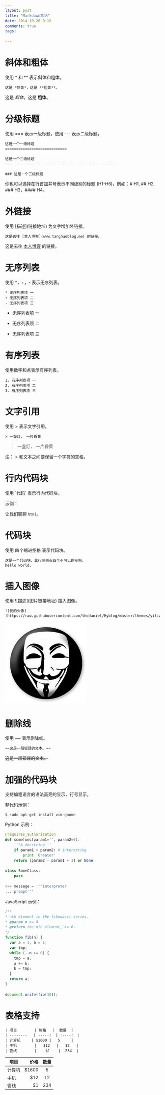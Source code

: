 ```yaml
---
layout: post
title: "Markdown笔记"
date: 2014-10-26 9:18
comments: true
tags: 
    
---
```

# **斜体和粗体** 
使用 \* 和 \** 表示斜体和粗体。
```
这是 *斜体*，这是 **粗体**。
```
这是 *斜体*，这是 **粗体**。

# **分级标题**

使用 === 表示一级标题，使用 --- 表示二级标题。

```
这是一个一级标题
============================

这是一个二级标题
--------------------------------------------------

### 这是一个三级标题
```

你也可以选择在行首加井号表示不同级别的标题 (H1-H6)，例如：# H1, ## H2, ### H3，#### H4。
<!-- more -->
# **外链接**

使用 \[描述](链接地址) 为文字增加外链接。
```
这是去往 [本人博客](www.tanghaoblog.me) 的链接。
```  
这是去往 [本人博客](http://thddaniel.github.com) 的链接。

# **无序列表**

使用 *，+，- 表示无序列表。

```
* 无序列表项 一
+ 无序列表项 二
- 无序列表项 三

```
* 无序列表项 一
+ 无序列表项 二
- 无序列表项 三



# **有序列表**

使用数字和点表示有序列表。
```
1. 有序列表项 一
2. 有序列表项 二 
3. 有序列表项 三
```

# **文字引用**

使用 > 表示文字引用。

```
> 一盏灯， 一片昏黄
```
> 一盏灯， 一片昏黄

注：  > 和文本之间要保留一个字符的空格。

# **行内代码块**

使用 \`代码` 表示行内代码块。

示例：

让我们聊聊 `html`。

# **代码块**

使用 四个缩进空格 表示代码块。

    这是一个代码块，此行左侧有四个不可见的空格。
    hello world.
    
# **插入图像**

使用 \!\[描述](图片链接地址) 插入图像。

```
![我的头像](https://raw.githubusercontent.com/thddaniel/Myblog/master/themes/yilia/source/img/anonymous.jpg)
```
![我的头像](https://raw.githubusercontent.com/thddaniel/Myblog/master/themes/yilia/source/img/anonymous.jpg)



# **删除线**

使用 ~~ 表示删除线。
```
~~这是一段错误的文本。~~
```
~~这是一段错误的文本。~~


# **加强的代码块**

支持编程语言的语法高亮的显示，行号显示。

非代码示例：

```
$ sudo apt-get install vim-gnome
```

Python 示例：

```python
@requires_authorization
def somefunc(param1='', param2=0):
    '''A docstring'''
    if param1 > param2: # interesting
        print 'Greater'
    return (param2 - param1 + 1) or None

class SomeClass:
    pass

>>> message = '''interpreter
... prompt'''
```

JavaScript 示例：

``` javascript
/**
* nth element in the fibonacci series.
* @param n >= 0
* @return the nth element, >= 0.
*/
function fib(n) {
  var a = 1, b = 1;
  var tmp;
  while (--n >= 0) {
    tmp = a;
    a += b;
    b = tmp;
  }
  return a;
}

document.write(fib(10));
```



# **表格支持**

```
| 项目        | 价格   |  数量  |
| --------   | -----:  | :----:  |
| 计算机     | $1600 |   5     |
| 手机        |   $12   |   12   |
| 管线        |    $1    |  234  |
```
| 项目        | 价格   |  数量  |
| --------   | -----:  | :----:  |
| 计算机     | $1600 |   5     |
| 手机        |   $12   |   12   |
| 管线        |    $1    |  234  |
